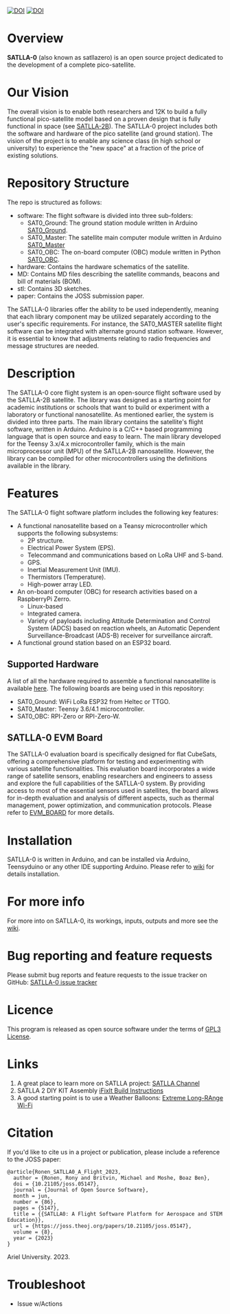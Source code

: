 [![DOI](https://zenodo.org/badge/575807899.svg)](https://zenodo.org/badge/latestdoi/575807899)
[![DOI](https://joss.theoj.org/papers/10.21105/joss.05147/status.svg)](https://doi.org/10.21105/joss.05147)

# Overview
**SATLLA-0** (also known as satllazero) is an open source project dedicated to the development of a complete pico-satellite.


# Our Vision
The overall vision is to enable both researchers and 12K to build a fully functional pico-satellite model based on a proven design that is fully functional in space (see [SATLLA-2B](https://tinygs.com/satellite/SATLLA-2B)).
The SATLLA-0 project includes both the software and hardware of the pico satellite (and ground station).
The vision of the project is to enable any science class (in high school or university) to experience the "new space" at a fraction of the price of existing solutions.


# Repository Structure
The repo is structured as follows:
+ software: The flight software is divided into three sub-folders:
  + SAT0_Ground: The ground station module written in Arduino [SAT0_Ground](/software/SAT0_Ground).
  + SAT0_Master: The satellite main computer module written in Arduino [SAT0_Master](/software/SAT0_Master)
  + SAT0_OBC: The on-board computer (OBC) module written in Python [SAT0_OBC](/software/SAT0_OBC).
+ hardware: Contains the hardware schematics of the satellite.
+ MD: Contains MD files describing the satellite commands, beacons and bill of materials (BOM).
+ stl: Contains 3D sketches.
+ paper: Contains the JOSS submission paper.

The SATLLA-0 libraries offer the ability to be used independently, meaning that each library component may be utilized separately according to the user's specific requirements. For instance, the SAT0_MASTER satellite flight software can be integrated with alternate ground station software. However, it is essential to know that adjustments relating to radio frequencies and message structures are needed.


# Description
The SATLLA-0 core flight system is an open-source flight software used by the SATLLA-2B satellite. The library was designed as a starting point for academic institutions or schools that want to build or experiment with a laboratory or functional nanosatellite. As mentioned earlier, the system is divided into three parts. The main library contains the satellite's flight software, written in Arduino. Arduino is a C/C++ based programming language that is open source and easy to learn. The main library developed for the Teensy 3.x/4.x microcontroller family, which is the main microprocessor unit (MPU) of the SATLLA-2B nanosatellite. However, the library can be compiled for other microcontrollers using the definitions available in the library.


# Features
The SATLLA-0 flight software platform includes the following key features:
+ A functional nanosatellite based on a Teansy microcontroller which supports the following subsystems: 
  + 2P structure.
  + Electrical Power System (EPS).
  + Telecommand and communications based on LoRa UHF and S-band. 
  + GPS.
  + Inertial Measurement Unit (IMU).
  + Thermistors (Temperature).
  + High-power array LED.
+ An on-board computer (OBC) for research activities based on a RaspberryPi Zerro.
  + Linux-based 
  + Integrated camera.
  + Variety of payloads including Attitude Determination and Control System (ADCS) based on reaction wheels, an Automatic Dependent Surveillance-Broadcast (ADS-B) receiver for surveillance aircraft.
+ A functional ground station based on an ESP32 board.


## Supported Hardware
A list of all the hardware required to assemble a functional nanosatellite is available [here](/MD/bom.MD).
The following boards are being used in this repository:
+ SAT0_Ground: WiFi LoRa ESP32 from Heltec or TTGO.
+ SAT0_Master: Teensy 3.6/4.1 microcontroller.
+ SAT0_OBC: RPI-Zero or RPI-Zero-W.


## SATLLA-0 EVM Board
The SATLLA-0 evaluation board is specifically designed for flat CubeSats, offering a comprehensive platform for testing and experimenting with various satellite functionalities. This evaluation board incorporates a wide range of satellite sensors, enabling researchers and engineers to assess and explore the full capabilities of the SATLLA-0 system. By providing access to most of the essential sensors used in satellites, the board allows for in-depth evaluation and analysis of different aspects, such as thermal management, power optimization, and communication protocols.
Please refer to [EVM_BOARD](/hardware/evm_board) for more details.


# Installation
SATLLA-0 is written in Arduino, and can be installed via Arduino, Teensyduino or any other IDE supporting Arduino.
Please refer to [wiki](https://github.com/kcglab/satllazero/wiki) for details installation.


# For more info
For more into on SATLLA-0, its workings, inputs, outputs and more see the [wiki](https://github.com/kcglab/satllazero/wiki).


# Bug reporting and feature requests
Please submit bug reports and feature requests to the issue tracker on GitHub: [SATLLA-0 issue tracker](https://github.com/kcglab/satllazero/issues)


# Licence
This program is released as open source software under the terms of [GPL3 License](https://github.com/kcglab/satllazero/blob/main/LICENSE).


# Links
1. A great place to learn more on SATLLA project: [SATLLA Channel](https://www.youtube.com/watch?v=bJ7NgBDLjMQ)
2. SATLLA 2 DIY KIT Assembly [iFixIt Build Instructions](https://www.ifixit.com/Guide/SATLLA+2+DIY+KIT+Assembly/147004)
3. A good starting point is to use a Weather Balloons: [Extreme Long-RAnge Wi-Fi](https://www.youtube.com/watch?v=0xc7XjHUJkM&t=41s)

# Citation
If you'd like to cite us in a project or publication, please include a reference to the JOSS paper:
```
@article{Ronen_SATLLA0_A_Flight_2023,
  author = {Ronen, Rony and Britvin, Michael and Moshe, Boaz Ben},
  doi = {10.21105/joss.05147},
  journal = {Journal of Open Source Software},
  month = jun,
  number = {86},
  pages = {5147},
  title = {{SATLLA0: A Flight Software Platform for Aerospace and STEM Education}},
  url = {https://joss.theoj.org/papers/10.21105/joss.05147},
  volume = {8},
  year = {2023}
}
```


Ariel University. 2023.


# Troubleshoot
* Issue w/Actions
